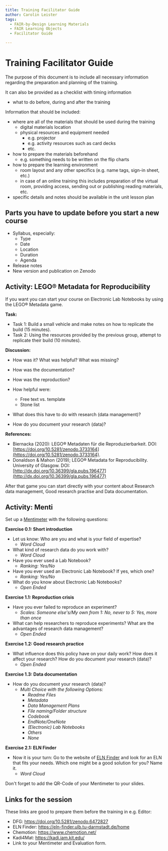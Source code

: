 ```yaml
---
title: Training Facilitator Guide
author: Carolin Leister
tags:
  - FAIR-by-Design Learning Materials
  - FAIR Learning Objects
  - Facilitator Guide

---
```


# Training Facilitator Guide

The purpose of this document is to include all necessary information regarding the preparation and planning of the training.

It can also be provided as a checklist with timing information
- what to do before, during and after the training

Information that should be included:
- where are all of the materials that should be used during the training
    - digital materials location
    - physical resources and equipment needed
        - e.g. projector
        - e.g. activity resources such as card decks
        - etc.
- how to prepare the materials beforehand
    - e.g. something needs to be written on the flip charts
- how to prepare the learning environment
    - room layout and any other specifics (e.g. name tags, sign-in sheet, etc.)
    - in case of an online training this includes preparation of the virtual room, providing access, sending out or publishing reading materials, etc.
- specific details and notes should be available in the unit lesson plan

## Parts you have to update before you start a new course

- Syllabus, especially:
	- Type
	- Date
	- Location
	- Duration
	- Agenda
- Release notes
- New version and publication on Zenodo

## Activity: LEGO® Metadata for Reproducibility

If you want you can start your course on Electronic Lab Notebooks by using the LEGO® Metadata game.

**Task:**
- Task 1: Build a small vehicle and make notes on how to replicate the build (15 minutes).
- Task 2: Using the resources provided by the previous group, attempt to replicate their build (10 minutes).

**Discussion:**

- How was it? What was helpful? What was missing?
- How was the documentation?
- How was the reproduction?

- How helpful were:
	- Free text vs. template
	- Stone list
	
- What does this have to do with research (data management)?

- How do you document your research (data)?

**References:**

- Biernacka (2020): LEGO® Metadaten für die Reproduzierbarkeit. DOI: [https://doi.org/10.5281/zenodo.3733164](https://doi.org/10.5281/zenodo.3733164).
- Donaldson & Mahon (2019); LEGO® Metadata for Reproducibility. University of Glasgow. DOI: [http://dx.doi.org/10.36399/gla.pubs.196477](http://dx.doi.org/10.36399/gla.pubs.196477)

After that game you can start directly with your content about Research data management, Good research practise and Data documentation.

## Activity: Menti

Set up a [Mentimeter](https://www.mentimeter.com/) with the following questions:

**Exercise 0.1: Short introduction**

- Let us know: Who are you and what is your field of expertise?
	- *Word Cloud*
- What kind of research data do you work with?
	- *Word Cloud*
- Have you ever used a Lab Notebook?
	- *Ranking: Yes/No*
- Have you ever used an Electronic Lab Notebook? If yes, which one?
	- *Ranking: Yes/No*
- What do you know about Electronic Lab Notebooks?
	- *Open Ended*

**Exercise 1.1: Reproduction crisis**

- Have you ever failed to reproduce an experiment?
	- *Scales: Someone else's/My own from 1: No, never to 5: Yes, more than once*
- What can help researchers to reproduce experiments? What are the advantages of research data management?
	- *Open Ended*

**Exercise 1.2: Good research practice**

- What influence does this policy have on your daily work? How does it affect your research? How do you document your research (data)?
	- *Open Ended*

**Exercise 1.3: Data documentation**

- How do you document your research (data)?
	- *Multi Choice with the following Options:*
		- *Readme Files*
		- *Metadata*
		- *Data Management Plans*
		- *File naming/Folder structure*
		- *Codebook*
		- *EndNote/OneNote*
		- *(Electronic) Lab Notebooks*
		- *Others*
		- *None*

**Exercise 2.1: ELN Finder**

- Now it is your turn: Go to the website of [ELN Finder](https://eln-finder.ulb.tu-darmstadt.de/) and look for an ELN that fits your needs. Which one might be a good solution for you? Name it.
	- *Word Cloud*

Don't forget to add the QR-Code of your Mentimeter to your slides.

## Links for the session

These links are good to prepare them before the training in e.g. Editor:

- DFG: https://doi.org/10.5281/zenodo.6472827
- ELN Finder: https://eln-finder.ulb.tu-darmstadt.de/home
- Chemotion: https://www.chemotion.net/
- Kadi4Mat: https://kadi.iam.kit.edu/
- Link to your Mentimeter and Evaluation form.
